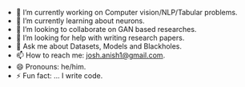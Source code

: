 
- 🔭 I’m currently working on Computer vision/NLP/Tabular problems.
- 🌱 I’m currently learning about neurons.
- 👯 I’m looking to collaborate on GAN based researches.
- 🤔 I’m looking for help with writing research papers.
- 💬 Ask me about Datasets, Models and Blackholes.
- 📫 How to reach me: josh.anish1@gmail.com.
- 😄 Pronouns: he/him.
- ⚡ Fun fact: ... I write code.

